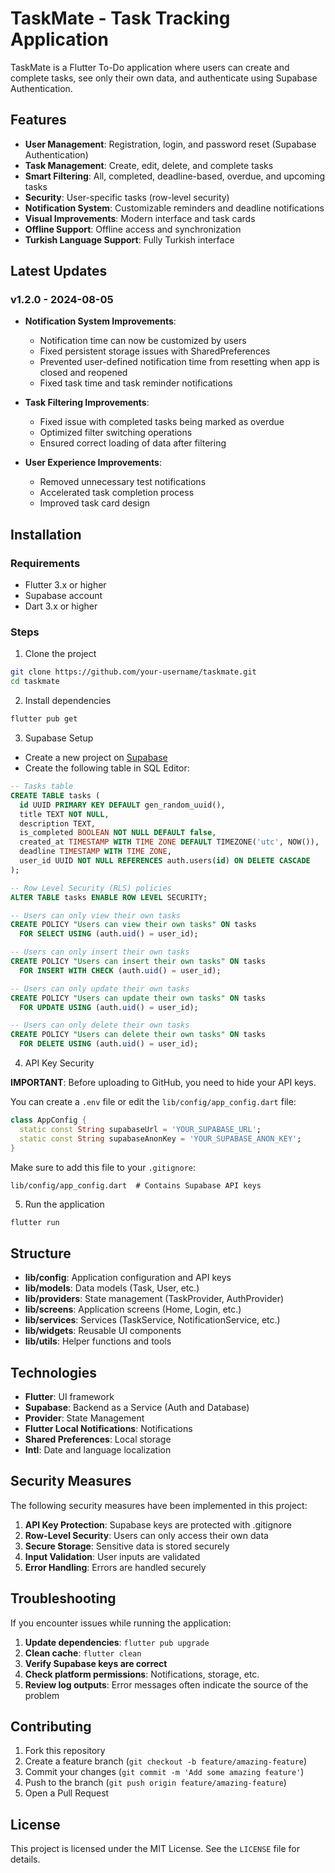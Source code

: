 # TaskMate - Task Tracking Application

TaskMate is a Flutter To-Do application where users can create and complete tasks, see only their own data, and authenticate using Supabase Authentication.

## Features

- **User Management**: Registration, login, and password reset (Supabase Authentication)
- **Task Management**: Create, edit, delete, and complete tasks
- **Smart Filtering**: All, completed, deadline-based, overdue, and upcoming tasks
- **Security**: User-specific tasks (row-level security)
- **Notification System**: Customizable reminders and deadline notifications
- **Visual Improvements**: Modern interface and task cards
- **Offline Support**: Offline access and synchronization
- **Turkish Language Support**: Fully Turkish interface

## Latest Updates

### v1.2.0 - 2024-08-05

- **Notification System Improvements**:
  - Notification time can now be customized by users
  - Fixed persistent storage issues with SharedPreferences
  - Prevented user-defined notification time from resetting when app is closed and reopened
  - Fixed task time and task reminder notifications

- **Task Filtering Improvements**:
  - Fixed issue with completed tasks being marked as overdue
  - Optimized filter switching operations
  - Ensured correct loading of data after filtering

- **User Experience Improvements**:
  - Removed unnecessary test notifications
  - Accelerated task completion process
  - Improved task card design

## Installation

### Requirements

- Flutter 3.x or higher
- Supabase account
- Dart 3.x or higher

### Steps

1. Clone the project
```bash
git clone https://github.com/your-username/taskmate.git
cd taskmate
```

2. Install dependencies
```bash
flutter pub get
```

3. Supabase Setup

- Create a new project on [Supabase](https://supabase.io/)
- Create the following table in SQL Editor:

```sql
-- Tasks table
CREATE TABLE tasks (
  id UUID PRIMARY KEY DEFAULT gen_random_uuid(),
  title TEXT NOT NULL,
  description TEXT,
  is_completed BOOLEAN NOT NULL DEFAULT false,
  created_at TIMESTAMP WITH TIME ZONE DEFAULT TIMEZONE('utc', NOW()),
  deadline TIMESTAMP WITH TIME ZONE,
  user_id UUID NOT NULL REFERENCES auth.users(id) ON DELETE CASCADE
);

-- Row Level Security (RLS) policies
ALTER TABLE tasks ENABLE ROW LEVEL SECURITY;

-- Users can only view their own tasks
CREATE POLICY "Users can view their own tasks" ON tasks
  FOR SELECT USING (auth.uid() = user_id);

-- Users can only insert their own tasks
CREATE POLICY "Users can insert their own tasks" ON tasks
  FOR INSERT WITH CHECK (auth.uid() = user_id);

-- Users can only update their own tasks
CREATE POLICY "Users can update their own tasks" ON tasks
  FOR UPDATE USING (auth.uid() = user_id);

-- Users can only delete their own tasks
CREATE POLICY "Users can delete their own tasks" ON tasks
  FOR DELETE USING (auth.uid() = user_id);
```

4. API Key Security

**IMPORTANT**: Before uploading to GitHub, you need to hide your API keys.

You can create a `.env` file or edit the `lib/config/app_config.dart` file:

```dart
class AppConfig {
  static const String supabaseUrl = 'YOUR_SUPABASE_URL';
  static const String supabaseAnonKey = 'YOUR_SUPABASE_ANON_KEY';
}
```

Make sure to add this file to your `.gitignore`:
```
lib/config/app_config.dart  # Contains Supabase API keys
```

5. Run the application
```bash
flutter run
```

## Structure

- **lib/config**: Application configuration and API keys
- **lib/models**: Data models (Task, User, etc.)
- **lib/providers**: State management (TaskProvider, AuthProvider)
- **lib/screens**: Application screens (Home, Login, etc.)
- **lib/services**: Services (TaskService, NotificationService, etc.)
- **lib/widgets**: Reusable UI components
- **lib/utils**: Helper functions and tools

## Technologies

- **Flutter**: UI framework
- **Supabase**: Backend as a Service (Auth and Database)
- **Provider**: State Management
- **Flutter Local Notifications**: Notifications
- **Shared Preferences**: Local storage
- **Intl**: Date and language localization

## Security Measures

The following security measures have been implemented in this project:

1. **API Key Protection**: Supabase keys are protected with .gitignore
2. **Row-Level Security**: Users can only access their own data
3. **Secure Storage**: Sensitive data is stored securely
4. **Input Validation**: User inputs are validated
5. **Error Handling**: Errors are handled securely

## Troubleshooting

If you encounter issues while running the application:

1. **Update dependencies**: `flutter pub upgrade`
2. **Clean cache**: `flutter clean`
3. **Verify Supabase keys are correct**
4. **Check platform permissions**: Notifications, storage, etc.
5. **Review log outputs**: Error messages often indicate the source of the problem

## Contributing

1. Fork this repository
2. Create a feature branch (`git checkout -b feature/amazing-feature`)
3. Commit your changes (`git commit -m 'Add some amazing feature'`)
4. Push to the branch (`git push origin feature/amazing-feature`)
5. Open a Pull Request

## License

This project is licensed under the MIT License. See the `LICENSE` file for details.
